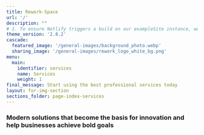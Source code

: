 ```yaml
---
title: Rework-Space
url: '/'
description: ""
# 1. To ensure Netlify triggers a build on our exampleSite instance, we need to change a file in the exampleSite directory.
theme_version: '2.8.2'
cascade:
  featured_image: '/general-images/background_photo.webp'
  sharing_image: '/general-images/rework_logo_white_bg.png'
menu:
  main:
    identifier: services
    name: Services
    weight: 1
final_message: Start using the best professional services today
layout: for-img-section
sections_folder: page-index-services
---
```


### Modern solutions that become the basis for innovation and help businesses achieve bold goals
